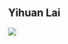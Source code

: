 ## Yihuan Lai
<img src="[{[BadgeURLHere](https://img.shields.io/badge/C%23-239120?style=for-the-badge&logo=csharp&logoColor=white)}](https://img.shields.io/badge/C%23-239120?style=for-the-badge&logo=csharp&logoColor=white)" />
